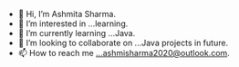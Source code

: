 - 👋 Hi, I’m Ashmita Sharma.
- 👀 I’m interested in ...learning.
- 🌱 I’m currently learning ...Java.
- 💞️ I’m looking to collaborate on ...Java projects in future.
- 📫 How to reach me ...ashmisharma2020@outlook.com.

<!---
Ashmee1995/Ashmee1995 is a ✨ special ✨ repository because its `README.md` (this file) appears on your GitHub profile.
You can click the Preview link to take a look at your changes.
--->
